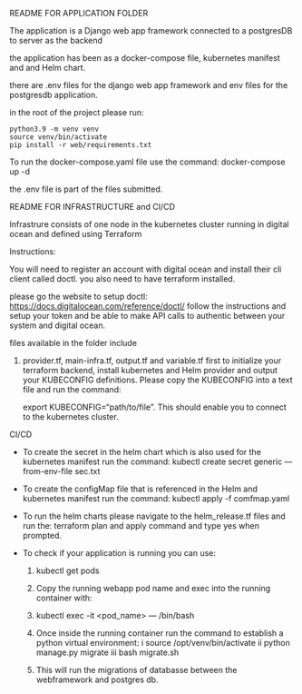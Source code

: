 README FOR APPLICATION FOLDER

The application is a Django web app framework connected to a postgresDB to server as the backend

the application has been as a docker-compose file, kubernetes manifest and and Helm chart.

there are .env files for the django web app framework and env files for the postgresdb application.

in the root of the project please run:

	python3.9 -m venv venv
	source venv/bin/activate
	pip install -r web/requirements.txt

To run the docker-compose.yaml file use the command:
	docker-compose up -d 

the .env file is part of the files submitted.










README FOR INFRASTRUCTURE and CI/CD

Infrastrure consists of one node in the kubernetes cluster running in digital ocean and defined using Terraform

Instructions:

You will need to register an account with digital ocean and install their cli client called doctl. you also need to have terraform installed.

please go the website to setup doctl:
	https://docs.digitalocean.com/reference/doctl/ 
follow the instructions and setup your token and be able to make API calls to authentic between your system and digital ocean.

files available in the folder include 

1. provider.tf, main-infra.tf, output.tf and variable.tf first to initialize your terraform backend, install kubernetes and Helm provider and output your KUBECONFIG definitions. Please copy the KUBECONFIG into a text file and run the command: 

	export KUBECONFIG=“path/to/file”. 
This should enable you to connect to the kubernetes cluster.

 

CI/CD

* To create the secret in the helm chart which is also used for the kubernetes manifest run the command:
	kubectl create secret generic <secret name> —from-env-file sec.txt

* To create the configMap file that is referenced in the Helm and kubernetes manifest run the command: 
	kubectl apply -f comfmap.yaml


* To run the helm charts please navigate to the helm_release.tf files and run the:
	terraform plan and apply command and type yes when prompted.

* To check if your application is running you can use:
	1. kubectl get pods
	2. Copy the running webapp pod name and exec into the running container with:
	3. kubectl exec -it <pod_name> — /bin/bash 
	4. Once inside the running container run the command to establish a python virtual environment:
	i	source /opt/venv/bin/activate
	ii	python manage.py migrate
	iii	bash migrate.sh
	
	5. This will run the migrations of databasse between the webframework and postgres db.

	

